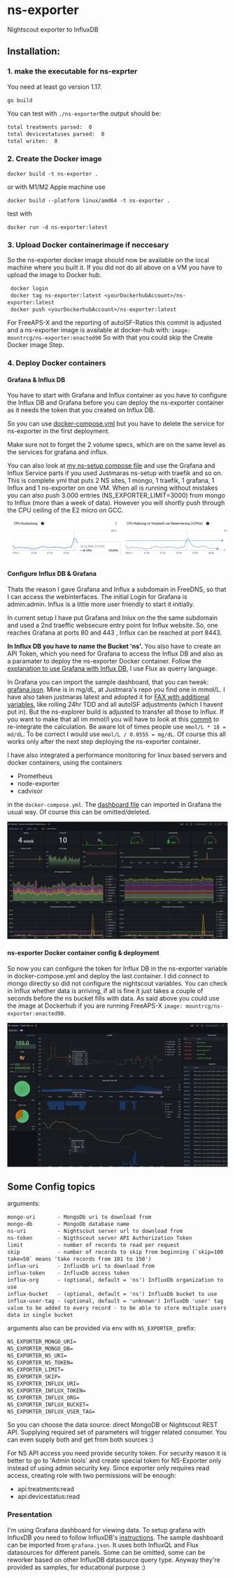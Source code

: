 # ns-exporter
Nightscout exporter to InfluxDB

## Installation:
### 1. make the executable for ns-exprter

You need at least go version 1.17.
```
go build
```
You can test with `./ns-exporter`the output should be:
```
total treatments parsed:  0
total devicestatuses parsed:  0
total writen:  0
```

### 2. Create the Docker image
```
docker build -t ns-exporter .
```
or with M1/M2 Apple machine use
```
docker build --platform linux/amd64 -t ns-exporter .
```
test with
```
docker run -d ns-exporter:latest
```
### 3. Upload  Docker containerimage if neccesary

So the ns-exporter docker image should now be available on the local machine where you built it. If you did not do all above on a VM you have to upload the image to Docker hub.

```
 docker login
 docker tag ns-exporter:latest <yourDockerhubAccount>/ns-exporter:latest
 docker push <yourDockerhubAccount>/ns-exporter:latest
```

For FreeAPS-X and the reporting of autoISF-Ratios this commit is adjusted and a ns-exporter image is available at docker-hub with:
`image: mountrcg/ns-exporter:enacted90`
So with that you could skip the Create Docker image Step.

### 4. Deploy Docker containers

#### Grafana & Influx DB

You have to start with Grafana and Influx container as you have to configure the Influx DB and Grafana before you can deploy the ns-exporter container as it needs the token that you created on Influx DB.

So you can use [docker-compose.yml](https://github.com/mountrcg/ns-exporter/blob/master/docker-compose.yml) but you have to delete the service for ns-exporter in the first deployment.

Make sure not to forget the 2 volume specs, which are on the same level as the services for grafana and influx.

You can also look at [my ns-setup compose file](https://github.com/mountrcg/ns-exporter/blob/master/ns-setup/docker-compose.yml) and use the Grafana and Influx Service parts if you used  Justmaras ns-setup with traefik and so on. This is complete yml that puts 2 NS sites, 1 mongo, 1 traefik, 1 grafana, 1 Influx and 1 ns-exporter on one VM. When all is running without mistakes you can also push 3.000 entries (NS_EXPORTER_LIMIT=3000) from mongo to Influx (more than a week of data). However you will shortly push through the CPU ceiling of the E2 micro on GCC.

![view perf3](./ns-setup/performance3.png)

#### Configure Influx DB & Grafana

Thats the reason I gave Grafana and Influx a subdomain in FreeDNS, so that I can access the webinterfaces. The initial Login for Grafana is admin:admin. Influx is a little more user friendly to start it initially.

In current setup I have put Grafana and Inlux on the the same subdomain and used a 2nd traeffic websecure entry point for Influx website. So, one reaches Grafana at ports 80 and 443 , Influx can be reached at port 8443.

**In Influx DB you have to name the Bucket 'ns'.** You also have to create an API Token, which you need for Grafana to access the Influx DB and also as a paramater to deploy the ns-exporter Docker container.
Follow the [explanation to use Grafana with Influx DB](https://docs.influxdata.com/influxdb/v2.3/tools/grafana/?t=InfluxQL#view-and-create-influxdb-v1-authorizations), I use Flux as querry language.

In Grafana you can import the sample dashboard, that you can tweak: [grafana.json](https://github.com/mountrcg/ns-exporter/blob/master/grafana.json). Mine is in mg/dL, at Justmara's repo you find one in mmol/L.
I have also taken justmaras latest and adopted it for [FAX with additional variables](https://github.com/mountrcg/ns-exporter/blob/dev-autoISF/grafana-FAX.json), like rolling 24hr TDD and all autoISF adjustments (which I havent put in). But the ns-explorer build is adjusted to transfer all those to Influx.
If you want to make that all im mmol/l you will have to look at this [commit](https://github.com/mountrcg/ns-exporter/commit/e1b8355f6071843a48fd4266df81dfcfbe0c0b77) to re-integrate the calculation. Be aware lot of times people use `mmol/L * 18 = md/dL`. To be correct I would use `mmol/L / 0.0555 = mg/dL`.  Of course this all works only after the next step deploying the ns-exporter container.

I have also integrated a performance monitoring for linux based servers and docker containers, using the containers
* Prometheus
* node-exporter
* cadvisor

in the `docker-compose.yml`. The [dashboard file](https://github.com/mountrcg/ns-exporter/blob/dev-autoISF/grafana-PerformanceMonitor.json) can imported in Grafana the usual way. Of course this can be omitted/deleted.

![view PerfDashboard](./ns-setup/Grafana-PerformanceDashboard.png)


#### ns-exporter Docker container config & deployment

So now you can configure the token for Influx DB in the ns-exporter variable in docker-compose.yml and deploy the last container. I did connect to mongo directly so did not configure the nightscout variables. You can check in Influx whether data is arriving, if all is fine it just takes a couple of seconds before the ns bucket fills with data. As said above you could use the image at Dockerhub if you are running FreeAPS-X `image: mountrcg/ns-exporter:enacted90`.

![view Dashboard](./ns-setup/Grafana-autoISFDashboard.png)

## Some Config topics

arguments:

	mongo-uri       - MongoDb uri to download from
	mongo-db        - MongoDb database name
	ns-uri          - Nightscout server url to download from
	ns-token        - Nigthscout server API Authorization Token
	limit           - number of records to read per request
	skip            - number of records to skip from beginning (`skip=100 take=50` means 'take records from 101 to 150')
	influx-uri      - InfluxDb uri to download from
	influx-token    - InfluxDb access token
	influx-org      - (optional, default = 'ns') InfluxDb organization to use
	influx-bucket   - (optional, default = 'ns') InfluxDb bucket to use
	influx-user-tag - (optional, default = 'unknown') InfluxDb 'user' tag value to be added to every record - to be able to store multiple users data in single bucket


arguments also can be provided via env with `NS_EXPORTER_` prefix:

	NS_EXPORTER_MONGO_URI=
	NS_EXPORTER_MONGO_DB=
	NS_EXPORTER_NS_URI=
	NS_EXPORTER_NS_TOKEN=
	NS_EXPORTER_LIMIT=
	NS_EXPORTER_SKIP=
	NS_EXPORTER_INFLUX_URI=
	NS_EXPORTER_INFLUX_TOKEN=
	NS_EXPORTER_INFLUX_ORG=
	NS_EXPORTER_INFLUX_BUCKET=
	NS_EXPORTER_INFLUX_USER_TAG=

So you can choose the data source: direct MongoDB or Nightscout REST API. Supplying required set of parameters will trigger related consumer.
You can even supply both and get from both sources :)

For NS API access you need provide security token. For security reason it is better to go to 'Admin tools' and create special token for NS-Exporter only instead of using admin security key.
Since exporter only requires read access, creating role with two permissions will be enough:
- api:treatments:read
- api:devicestatus:read

### Presentation

I'm using Grafana dashboard for viewing data. To setup grafana with InfluxDB you need to follow InfluxDB's [instructions](https://docs.influxdata.com/influxdb/v2.3/tools/grafana/).
The sample dashboard can be imported from `grafana.json`. It uses both InfluxQL and Flux datasources for different panels. Some can be omitted, some can be reworker based on other InfluxDB datasource query type.
Anyway they're provided as samples, for educational purpose :)
